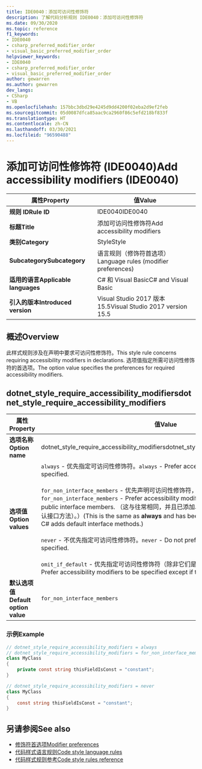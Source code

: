 ```yaml
---
title: IDE0040：添加可访问性修饰符
description: 了解代码分析规则 IDE0040：添加可访问性修饰符
ms.date: 09/30/2020
ms.topic: reference
f1_keywords:
- IDE0040
- csharp_preferred_modifier_order
- visual_basic_preferred_modifier_order
helpviewer_keywords:
- IDE0040
- csharp_preferred_modifier_order
- visual_basic_preferred_modifier_order
author: gewarren
ms.author: gewarren
dev_langs:
- CSharp
- VB
ms.openlocfilehash: 157bbc3dbd29e4245d9dd4200f02eba2d9ef2feb
ms.sourcegitcommit: 05d0087dfca85aac9ca2960f86c5efd218bf833f
ms.translationtype: HT
ms.contentlocale: zh-CN
ms.lasthandoff: 03/30/2021
ms.locfileid: "96590488"
---
```

# <a name="add-accessibility-modifiers-ide0040"></a><span data-ttu-id="b8613-103">添加可访问性修饰符 (IDE0040)</span><span class="sxs-lookup"><span data-stu-id="b8613-103">Add accessibility modifiers (IDE0040)</span></span>

|<span data-ttu-id="b8613-104">属性</span><span class="sxs-lookup"><span data-stu-id="b8613-104">Property</span></span>|<span data-ttu-id="b8613-105">值</span><span class="sxs-lookup"><span data-stu-id="b8613-105">Value</span></span>|
|-|-|
| <span data-ttu-id="b8613-106">**规则 ID**</span><span class="sxs-lookup"><span data-stu-id="b8613-106">**Rule ID**</span></span> | <span data-ttu-id="b8613-107">IDE0040</span><span class="sxs-lookup"><span data-stu-id="b8613-107">IDE0040</span></span> |
| <span data-ttu-id="b8613-108">**标题**</span><span class="sxs-lookup"><span data-stu-id="b8613-108">**Title**</span></span> | <span data-ttu-id="b8613-109">添加可访问性修饰符</span><span class="sxs-lookup"><span data-stu-id="b8613-109">Add accessibility modifiers</span></span> |
| <span data-ttu-id="b8613-110">**类别**</span><span class="sxs-lookup"><span data-stu-id="b8613-110">**Category**</span></span> | <span data-ttu-id="b8613-111">Style</span><span class="sxs-lookup"><span data-stu-id="b8613-111">Style</span></span> |
| <span data-ttu-id="b8613-112">**Subcategory**</span><span class="sxs-lookup"><span data-stu-id="b8613-112">**Subcategory**</span></span> | <span data-ttu-id="b8613-113">语言规则（修饰符首选项）</span><span class="sxs-lookup"><span data-stu-id="b8613-113">Language rules (modifier preferences)</span></span> |
| <span data-ttu-id="b8613-114">**适用的语言**</span><span class="sxs-lookup"><span data-stu-id="b8613-114">**Applicable languages**</span></span> | <span data-ttu-id="b8613-115">C# 和 Visual Basic</span><span class="sxs-lookup"><span data-stu-id="b8613-115">C# and Visual Basic</span></span> |
| <span data-ttu-id="b8613-116">**引入的版本**</span><span class="sxs-lookup"><span data-stu-id="b8613-116">**Introduced version**</span></span> | <span data-ttu-id="b8613-117">Visual Studio 2017 版本 15.5</span><span class="sxs-lookup"><span data-stu-id="b8613-117">Visual Studio 2017 version 15.5</span></span> |

## <a name="overview"></a><span data-ttu-id="b8613-118">概述</span><span class="sxs-lookup"><span data-stu-id="b8613-118">Overview</span></span>

<span data-ttu-id="b8613-119">此样式规则涉及在声明中要求可访问性修饰符。</span><span class="sxs-lookup"><span data-stu-id="b8613-119">This style rule concerns requiring accessibility modifiers in declarations.</span></span> <span data-ttu-id="b8613-120">选项值指定所需可访问性修饰符的首选项。</span><span class="sxs-lookup"><span data-stu-id="b8613-120">The option value specifies the preferences for required accessibility modifiers.</span></span>

## <a name="dotnet_style_require_accessibility_modifiers"></a><span data-ttu-id="b8613-121">dotnet_style_require_accessibility_modifiers</span><span class="sxs-lookup"><span data-stu-id="b8613-121">dotnet_style_require_accessibility_modifiers</span></span>

|<span data-ttu-id="b8613-122">属性</span><span class="sxs-lookup"><span data-stu-id="b8613-122">Property</span></span>|<span data-ttu-id="b8613-123">值</span><span class="sxs-lookup"><span data-stu-id="b8613-123">Value</span></span>|
|-|-|
| <span data-ttu-id="b8613-124">**选项名称**</span><span class="sxs-lookup"><span data-stu-id="b8613-124">**Option name**</span></span> | <span data-ttu-id="b8613-125">dotnet_style_require_accessibility_modifiers</span><span class="sxs-lookup"><span data-stu-id="b8613-125">dotnet_style_require_accessibility_modifiers</span></span>
| <span data-ttu-id="b8613-126">**选项值**</span><span class="sxs-lookup"><span data-stu-id="b8613-126">**Option values**</span></span> | <span data-ttu-id="b8613-127">`always` - 优先指定可访问性修饰符。</span><span class="sxs-lookup"><span data-stu-id="b8613-127">`always` - Prefer accessibility modifiers to be specified.</span></span><br /><br /><span data-ttu-id="b8613-128">`for_non_interface_members` - 优先声明可访问性修饰符，公共接口成员除外。</span><span class="sxs-lookup"><span data-stu-id="b8613-128">`for_non_interface_members` - Prefer accessibility modifiers to be declared except for public interface members.</span></span> <span data-ttu-id="b8613-129">（这与往常相同，并且已添加以用于未来验证（如果 C# 添加默认接口方法）。）</span><span class="sxs-lookup"><span data-stu-id="b8613-129">(This is the same as **always** and has been added for future-proofing if C# adds default interface methods.)</span></span><br /><br /><span data-ttu-id="b8613-130">`never` - 不优先指定可访问性修饰符。</span><span class="sxs-lookup"><span data-stu-id="b8613-130">`never` - Do not prefer accessibility modifiers to be specified.</span></span><br /><br /><span data-ttu-id="b8613-131">`omit_if_default` - 优先指定可访问性修饰符（除非它们是默认修饰符）。</span><span class="sxs-lookup"><span data-stu-id="b8613-131">`omit_if_default` - Prefer accessibility modifiers to be specified except if they are the default modifier.</span></span> |
| <span data-ttu-id="b8613-132">**默认选项值**</span><span class="sxs-lookup"><span data-stu-id="b8613-132">**Default option value**</span></span> | `for_non_interface_members` |

### <a name="example"></a><span data-ttu-id="b8613-133">示例</span><span class="sxs-lookup"><span data-stu-id="b8613-133">Example</span></span>

```csharp
// dotnet_style_require_accessibility_modifiers = always
// dotnet_style_require_accessibility_modifiers = for_non_interface_members
class MyClass
{
    private const string thisFieldIsConst = "constant";
}

// dotnet_style_require_accessibility_modifiers = never
class MyClass
{
    const string thisFieldIsConst = "constant";
}
```

## <a name="see-also"></a><span data-ttu-id="b8613-134">另请参阅</span><span class="sxs-lookup"><span data-stu-id="b8613-134">See also</span></span>

- [<span data-ttu-id="b8613-135">修饰符首选项</span><span class="sxs-lookup"><span data-stu-id="b8613-135">Modifier preferences</span></span>](modifier-preferences.md)
- [<span data-ttu-id="b8613-136">代码样式语言规则</span><span class="sxs-lookup"><span data-stu-id="b8613-136">Code style language rules</span></span>](language-rules.md)
- [<span data-ttu-id="b8613-137">代码样式规则参考</span><span class="sxs-lookup"><span data-stu-id="b8613-137">Code style rules reference</span></span>](index.md)
